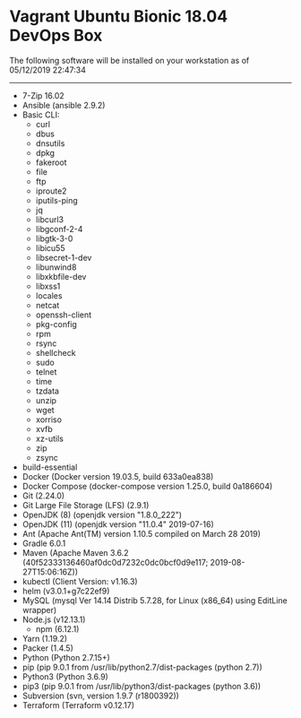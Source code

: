 # Vagrant Ubuntu Bionic 18.04 DevOps Box
The following software will be installed on your workstation as of 05/12/2019 22:47:34
***
- 7-Zip 16.02
- Ansible (ansible 2.9.2)
- Basic CLI:
  - curl
  - dbus
  - dnsutils
  - dpkg
  - fakeroot
  - file
  - ftp
  - iproute2
  - iputils-ping
  - jq
  - libcurl3
  - libgconf-2-4
  - libgtk-3-0
  - libicu55
  - libsecret-1-dev
  - libunwind8
  - libxkbfile-dev
  - libxss1
  - locales
  - netcat
  - openssh-client
  - pkg-config
  - rpm
  - rsync
  - shellcheck
  - sudo
  - telnet
  - time
  - tzdata
  - unzip
  - wget
  - xorriso
  - xvfb
  - xz-utils
  - zip
  - zsync
- build-essential
- Docker (Docker version 19.03.5, build 633a0ea838)
- Docker Compose (docker-compose version 1.25.0, build 0a186604)
- Git (2.24.0)
- Git Large File Storage (LFS) (2.9.1)
- OpenJDK (8) (openjdk version "1.8.0_222")
- OpenJDK (11) (openjdk version "11.0.4" 2019-07-16)
- Ant (Apache Ant(TM) version 1.10.5 compiled on March 28 2019)
- Gradle 6.0.1
- Maven (Apache Maven 3.6.2 (40f52333136460af0dc0d7232c0dc0bcf0d9e117; 2019-08-27T15:06:16Z))
- kubectl (Client Version: v1.16.3)
- helm (v3.0.1+g7c22ef9)
- MySQL (mysql  Ver 14.14 Distrib 5.7.28, for Linux (x86_64) using  EditLine wrapper)
- Node.js (v12.13.1)
  - npm (6.12.1)
- Yarn (1.19.2)
- Packer (1.4.5)
- Python (Python 2.7.15+)
- pip (pip 9.0.1 from /usr/lib/python2.7/dist-packages (python 2.7))
- Python3 (Python 3.6.9)
- pip3 (pip 9.0.1 from /usr/lib/python3/dist-packages (python 3.6))
- Subversion (svn, version 1.9.7 (r1800392))
- Terraform (Terraform v0.12.17)
